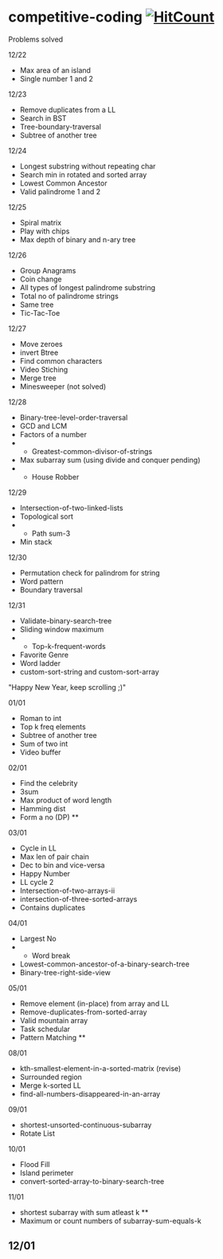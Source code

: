 # competitive-coding  [![HitCount](http://hits.dwyl.io/ssp4all/competitive-coding.svg)](http://hits.dwyl.io/ssp4all/competitive-coding)

Problems solved
 
12/22
- Max area of an island
- Single number 1 and 2

12/23
- Remove duplicates from a LL
- Search in BST
- Tree-boundary-traversal
- Subtree of another tree

12/24
- Longest substring without repeating char
- Search min in rotated and sorted array
- Lowest Common Ancestor
- Valid palindrome 1 and 2


12/25
- Spiral matrix
- Play with chips
- Max depth of binary and n-ary tree

12/26
- Group Anagrams
- Coin change
- All types of longest palindrome substring
- Total no of palindrome strings
- Same tree
- Tic-Tac-Toe

12/27
- Move zeroes
- invert Btree
- Find common characters
- Video Stiching
- Merge tree
- Minesweeper (not solved)

12/28
- Binary-tree-level-order-traversal
- GCD and LCM
- Factors of a number
- * Greatest-common-divisor-of-strings
- Max subarray sum (using divide and conquer pending)
- * House Robber

12/29
- Intersection-of-two-linked-lists
- Topological sort
- * Path sum-3
- Min stack

12/30
- Permutation check for palindrom for string
- Word pattern
- Boundary traversal

12/31
- Validate-binary-search-tree
- Sliding window maximum
- * Top-k-frequent-words
- Favorite Genre
- Word ladder
- custom-sort-string and custom-sort-array

"Happy New Year, keep scrolling ;)"

01/01
- Roman to int
- Top k freq elements
- Subtree of another tree
- Sum of two int
- Video buffer

02/01
- Find the celebrity
- 3sum
- Max product of word length
- Hamming dist
- Form a no (DP) **

03/01
- Cycle in LL
- Max len of pair chain
- Dec to bin and vice-versa
- Happy Number
- LL cycle 2
- Intersection-of-two-arrays-ii
- intersection-of-three-sorted-arrays
- Contains duplicates

04/01
- Largest No
- * Word break
- Lowest-common-ancestor-of-a-binary-search-tree
- Binary-tree-right-side-view

05/01
- Remove element (in-place) from array and LL
- Remove-duplicates-from-sorted-array
- Valid mountain array
- Task schedular
- Pattern Matching **

08/01
- kth-smallest-element-in-a-sorted-matrix (revise)
- Surrounded region
- Merge k-sorted LL
- find-all-numbers-disappeared-in-an-array

09/01
- shortest-unsorted-continuous-subarray
- Rotate List

10/01
- Flood Fill
- Island perimeter
- convert-sorted-array-to-binary-search-tree

11/01
- shortest subarray with sum atleast k **
- Maximum or count numbers of subarray-sum-equals-k

12/01
- 